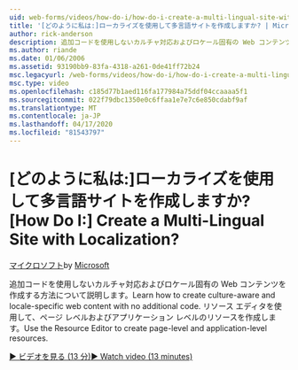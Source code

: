 ```yaml
---
uid: web-forms/videos/how-do-i/how-do-i-create-a-multi-lingual-site-with-localization
title: '[どのように私は:]ローカライズを使用して多言語サイトを作成しますか? | Microsoft Docs'
author: rick-anderson
description: 追加コードを使用しないカルチャ対応およびロケール固有の Web コンテンツを作成する方法について説明します。 リソース エディタを使用して、ページ レベルとアプリケーション レベルを作成します。
ms.author: riande
ms.date: 01/06/2006
ms.assetid: 93190bb9-83fa-4318-a261-0de41ff72b24
msc.legacyurl: /web-forms/videos/how-do-i/how-do-i-create-a-multi-lingual-site-with-localization
msc.type: video
ms.openlocfilehash: c185d77b1aed116fa177984a75ddf04ccaaaa5f1
ms.sourcegitcommit: 022f79dbc1350e0c6ffaa1e7e7c6e850cdabf9af
ms.translationtype: MT
ms.contentlocale: ja-JP
ms.lasthandoff: 04/17/2020
ms.locfileid: "81543797"
---
```

# <a name="how-do-i-create-a-multi-lingual-site-with-localization"></a><span data-ttu-id="8bb96-105">[どのように私は:]ローカライズを使用して多言語サイトを作成しますか?</span><span class="sxs-lookup"><span data-stu-id="8bb96-105">[How Do I:] Create a Multi-Lingual Site with Localization?</span></span>

<span data-ttu-id="8bb96-106">[マイクロソフト](https://github.com/microsoft)</span><span class="sxs-lookup"><span data-stu-id="8bb96-106">by [Microsoft](https://github.com/microsoft)</span></span>

<span data-ttu-id="8bb96-107">追加コードを使用しないカルチャ対応およびロケール固有の Web コンテンツを作成する方法について説明します。</span><span class="sxs-lookup"><span data-stu-id="8bb96-107">Learn how to create culture-aware and locale-specific web content with no additional code.</span></span> <span data-ttu-id="8bb96-108">リソース エディタを使用して、ページ レベルおよびアプリケーション レベルのリソースを作成します。</span><span class="sxs-lookup"><span data-stu-id="8bb96-108">Use the Resource Editor to create page-level and application-level resources.</span></span>

[<span data-ttu-id="8bb96-109">&#9654; ビデオを見る (13 分)</span><span class="sxs-lookup"><span data-stu-id="8bb96-109">&#9654; Watch video (13 minutes)</span></span>](https://channel9.msdn.com/Blogs/ASP-NET-Site-Videos/how-do-i-create-a-multi-lingual-site-with-localization)
